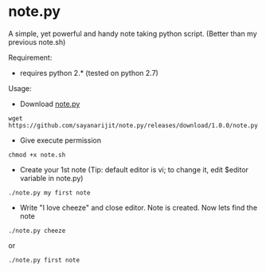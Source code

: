 # note.py

A simple, yet powerful and handy note taking python script. (Better than my previous note.sh)

Requirement:
* requires python 2.* (tested on python 2.7)

Usage:
* Download [note.py](https://github.com/sayanarijit/note.py/releases/download/1.0.0/note.py)
```
wget https://github.com/sayanarijit/note.py/releases/download/1.0.0/note.py
```
* Give execute permission
```
chmod +x note.sh
```
* Create your 1st note (Tip: default editor is vi; to change it, edit $editor variable in note.py)
```
./note.py my first note
```
* Write "I love cheeze" and close editor. Note is created. Now lets find the note
```
./note.py cheeze
```
or
```
./note.py first note
```
